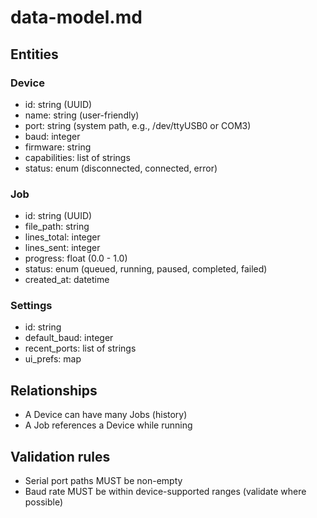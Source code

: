 # data-model.md

## Entities

### Device
- id: string (UUID)
- name: string (user-friendly)
- port: string (system path, e.g., /dev/ttyUSB0 or COM3)
- baud: integer
- firmware: string
- capabilities: list of strings
- status: enum (disconnected, connected, error)

### Job
- id: string (UUID)
- file_path: string
- lines_total: integer
- lines_sent: integer
- progress: float (0.0 - 1.0)
- status: enum (queued, running, paused, completed, failed)
- created_at: datetime

### Settings
- id: string
- default_baud: integer
- recent_ports: list of strings
- ui_prefs: map

## Relationships
- A Device can have many Jobs (history)
- A Job references a Device while running

## Validation rules
- Serial port paths MUST be non-empty
- Baud rate MUST be within device-supported ranges (validate where possible)

